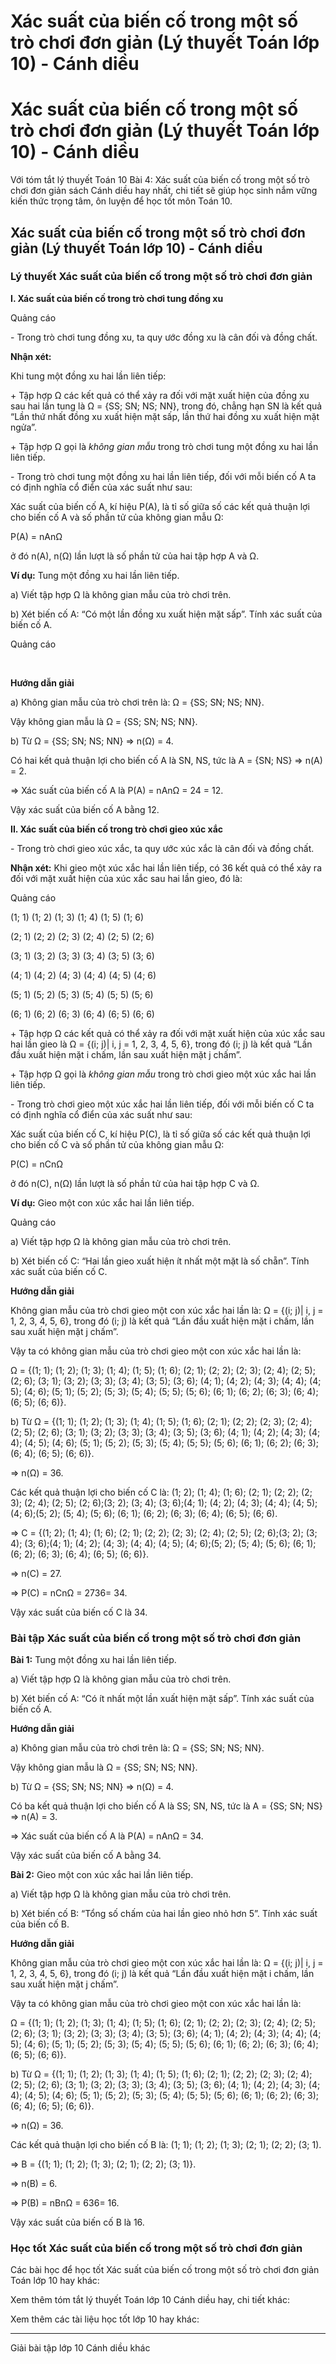 # Xác suất của biến cố trong một số trò chơi đơn giản (Lý thuyết Toán lớp 10) - Cánh diều

# Xác suất của biến cố trong một số trò chơi đơn giản (Lý thuyết Toán lớp 10) - Cánh diều

Với tóm tắt lý thuyết Toán 10 Bài 4: Xác suất của biến cố trong một số trò chơi đơn giản sách Cánh diều hay nhất, chi tiết sẽ giúp học sinh nắm vững kiến thức trọng tâm, ôn luyện để học tốt môn Toán 10.

## Xác suất của biến cố trong một số trò chơi đơn giản (Lý thuyết Toán lớp 10) - Cánh diều

### **Lý thuyết Xác suất của biến cố trong một số trò chơi đơn giản**

**I. Xác suất của biến cố trong trò chơi tung đồng xu**

Quảng cáo

\- Trong trò chơi tung đồng xu, ta quy ước đồng xu là cân đối và đồng chất.

**Nhận xét:**

Khi tung một đồng xu hai lần liên tiếp:

\+ Tập hợp Ω các kết quả có thể xảy ra đối với mặt xuất hiện của đồng xu sau hai lần tung là Ω = {SS; SN; NS; NN}, trong đó, chẳng hạn SN là kết quả “Lần thứ nhất đồng xu xuất hiện mặt sấp, lần thứ hai đồng xu xuất hiện mặt ngửa”.

\+ Tập hợp Ω gọi là _không gian mẫu_ trong trò chơi tung một đồng xu hai lần liên tiếp.

\- Trong trò chơi tung một đồng xu hai lần liên tiếp, đối với mỗi biến cố A ta có định nghĩa cổ điển của xác suất như sau:

Xác suất của biến cố A, kí hiệu P(A), là tỉ số giữa số các kết quả thuận lợi cho biến cố A và số phần tử của không gian mẫu Ω:

P(A) = nAnΩ

ở đó n(A), n(Ω) lần lượt là số phần tử của hai tập hợp A và Ω.

**Ví dụ:** Tung một đồng xu hai lần liên tiếp.

a) Viết tập hợp Ω là không gian mẫu của trò chơi trên.

b) Xét biến cố A: “Có một lần đồng xu xuất hiện mặt sấp”. Tính xác suất của biến cố A.

Quảng cáo

﻿

**Hướng dẫn giải**

a) Không gian mẫu của trò chơi trên là: Ω = {SS; SN; NS; NN}.

Vậy không gian mẫu là Ω = {SS; SN; NS; NN}.

b) Từ Ω = {SS; SN; NS; NN} ⇒ n(Ω) = 4.

Có hai kết quả thuận lợi cho biến cố A là SN, NS, tức là A = {SN; NS} ⇒ n(A) = 2.

⇒ Xác suất của biến cố A là P(A) = nAnΩ = 24 = 12.

Vậy xác suất của biến cố A bằng 12.

**II. Xác suất của biến cố trong trò chơi gieo xúc xắc**

\- Trong trò chơi gieo xúc xắc, ta quy ước xúc xắc là cân đối và đồng chất.

**Nhận xét:** Khi gieo một xúc xắc hai lần liên tiếp, có 36 kết quả có thể xảy ra đối với mặt xuất hiện của xúc xắc sau hai lần gieo, đó là: 

Quảng cáo

(1; 1) (1; 2) (1; 3) (1; 4) (1; 5) (1; 6)

(2; 1) (2; 2) (2; 3) (2; 4) (2; 5) (2; 6)

(3; 1) (3; 2) (3; 3) (3; 4) (3; 5) (3; 6)

(4; 1) (4; 2) (4; 3) (4; 4) (4; 5) (4; 6)

(5; 1) (5; 2) (5; 3) (5; 4) (5; 5) (5; 6)

(6; 1) (6; 2) (6; 3) (6; 4) (6; 5) (6; 6)

\+ Tập hợp Ω các kết quả có thể xảy ra đối với mặt xuất hiện của xúc xắc sau hai lần gieo là Ω = {(i; j)| i, j = 1, 2, 3, 4, 5, 6}, trong đó (i; j) là kết quả “Lần đầu xuất hiện mặt i chấm, lần sau xuất hiện mặt j chấm”.

\+ Tập hợp Ω gọi là _không gian mẫu_ trong trò chơi gieo một xúc xắc hai lần liên tiếp.

\- Trong trò chơi gieo một xúc xắc hai lần liên tiếp, đối với mỗi biến cố C ta có định nghĩa cổ điển của xác suất như sau:

Xác suất của biến cố C, kí hiệu P(C), là tỉ số giữa số các kết quả thuận lợi cho biến cố C và số phần tử của không gian mẫu Ω:

P(C) = nCnΩ

ở đó n(C), n(Ω) lần lượt là số phần tử của hai tập hợp C và Ω.

**Ví dụ:** Gieo một con xúc xắc hai lần liên tiếp.

Quảng cáo

a) Viết tập hợp Ω là không gian mẫu của trò chơi trên.

b) Xét biến cố C: “Hai lần gieo xuất hiện ít nhất một mặt là số chẵn”. Tính xác suất của biến cố C.

**Hướng dẫn giải**

Không gian mẫu của trò chơi gieo một con xúc xắc hai lần là: Ω = {(i; j)| i, j = 1, 2, 3, 4, 5, 6}, trong đó (i; j) là kết quả “Lần đầu xuất hiện mặt i chấm, lần sau xuất hiện mặt j chấm”.

Vậy ta có không gian mẫu của trò chơi gieo một con xúc xắc hai lần là:

Ω = {(1; 1); (1; 2); (1; 3); (1; 4); (1; 5); (1; 6); (2; 1); (2; 2); (2; 3); (2; 4); (2; 5); (2; 6); (3; 1); (3; 2); (3; 3); (3; 4); (3; 5); (3; 6); (4; 1); (4; 2); (4; 3); (4; 4); (4; 5); (4; 6); (5; 1); (5; 2); (5; 3); (5; 4); (5; 5); (5; 6); (6; 1); (6; 2); (6; 3); (6; 4); (6; 5); (6; 6)}.

b) Từ Ω = {(1; 1); (1; 2); (1; 3); (1; 4); (1; 5); (1; 6); (2; 1); (2; 2); (2; 3); (2; 4); (2; 5); (2; 6); (3; 1); (3; 2); (3; 3); (3; 4); (3; 5); (3; 6); (4; 1); (4; 2); (4; 3); (4; 4); (4; 5); (4; 6); (5; 1); (5; 2); (5; 3); (5; 4); (5; 5); (5; 6); (6; 1); (6; 2); (6; 3); (6; 4); (6; 5); (6; 6)}.

⇒ n(Ω) = 36.

Các kết quả thuận lợi cho biến cố C là: (1; 2); (1; 4); (1; 6); (2; 1); (2; 2); (2; 3); (2; 4); (2; 5); (2; 6);(3; 2); (3; 4); (3; 6);(4; 1); (4; 2); (4; 3); (4; 4); (4; 5); (4; 6);(5; 2); (5; 4); (5; 6); (6; 1); (6; 2); (6; 3); (6; 4); (6; 5); (6; 6).

⇒ C = {(1; 2); (1; 4); (1; 6); (2; 1); (2; 2); (2; 3); (2; 4); (2; 5); (2; 6);(3; 2); (3; 4); (3; 6);(4; 1); (4; 2); (4; 3); (4; 4); (4; 5); (4; 6);(5; 2); (5; 4); (5; 6); (6; 1); (6; 2); (6; 3); (6; 4); (6; 5); (6; 6)}.

⇒ n(C) = 27.

⇒ P(C) = nCnΩ = 2736= 34.

Vậy xác suất của biến cố C là 34.

### **Bài tập Xác suất của biến cố trong một số trò chơi đơn giản**

**Bài 1:** Tung một đồng xu hai lần liên tiếp.

a) Viết tập hợp Ω là không gian mẫu của trò chơi trên.

b) Xét biến cố A: “Có ít nhất một lần xuất hiện mặt sấp”. Tính xác suất của biến cố A.

**Hướng dẫn giải**

a) Không gian mẫu của trò chơi trên là: Ω = {SS; SN; NS; NN}.

Vậy không gian mẫu là Ω = {SS; SN; NS; NN}.

b) Từ Ω = {SS; SN; NS; NN} ⇒ n(Ω) = 4.

Có ba kết quả thuận lợi cho biến cố A là SS; SN, NS, tức là A = {SS; SN; NS} ⇒ n(A) = 3.

⇒ Xác suất của biến cố A là P(A) = nAnΩ = 34.

Vậy xác suất của biến cố A bằng 34.

**Bài 2:** Gieo một con xúc xắc hai lần liên tiếp.

a) Viết tập hợp Ω là không gian mẫu của trò chơi trên.

b) Xét biến cố B: “Tổng số chấm của hai lần gieo nhỏ hơn 5”. Tính xác suất của biến cố B.

**Hướng dẫn giải**

Không gian mẫu của trò chơi gieo một con xúc xắc hai lần là: Ω = {(i; j)| i, j = 1, 2, 3, 4, 5, 6}, trong đó (i; j) là kết quả “Lần đầu xuất hiện mặt i chấm, lần sau xuất hiện mặt j chấm”.

Vậy ta có không gian mẫu của trò chơi gieo một con xúc xắc hai lần là:

Ω = {(1; 1); (1; 2); (1; 3); (1; 4); (1; 5); (1; 6); (2; 1); (2; 2); (2; 3); (2; 4); (2; 5); (2; 6); (3; 1); (3; 2); (3; 3); (3; 4); (3; 5); (3; 6); (4; 1); (4; 2); (4; 3); (4; 4); (4; 5); (4; 6); (5; 1); (5; 2); (5; 3); (5; 4); (5; 5); (5; 6); (6; 1); (6; 2); (6; 3); (6; 4); (6; 5); (6; 6)}.

b) Từ Ω = {(1; 1); (1; 2); (1; 3); (1; 4); (1; 5); (1; 6); (2; 1); (2; 2); (2; 3); (2; 4); (2; 5); (2; 6); (3; 1); (3; 2); (3; 3); (3; 4); (3; 5); (3; 6); (4; 1); (4; 2); (4; 3); (4; 4); (4; 5); (4; 6); (5; 1); (5; 2); (5; 3); (5; 4); (5; 5); (5; 6); (6; 1); (6; 2); (6; 3); (6; 4); (6; 5); (6; 6)}.

⇒ n(Ω) = 36.

Các kết quả thuận lợi cho biến cố B là: (1; 1); (1; 2); (1; 3); (2; 1); (2; 2); (3; 1).

⇒ B = {(1; 1); (1; 2); (1; 3); (2; 1); (2; 2); (3; 1)}.

⇒ n(B) = 6.

⇒ P(B) = nBnΩ = 636= 16.

Vậy xác suất của biến cố B là 16.

### **Học tốt Xác suất của biến cố trong một số trò chơi đơn giản**

Các bài học để học tốt Xác suất của biến cố trong một số trò chơi đơn giản Toán lớp 10 hay khác:

Xem thêm tóm tắt lý thuyết Toán lớp 10 Cánh diều hay, chi tiết khác:

Xem thêm các tài liệu học tốt lớp 10 hay khác:

* * *

Giải bài tập lớp 10 Cánh diều khác
